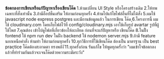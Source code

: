 **ข้อตกลงการเขียนหรือแก้ปัญาหาเรื่องเขียนโค๊ด**
1.ห้ามเปลี่ยน UI Style หรือโครงสร้างเดิม
2.ให้ทพเฉพาะที่สั่งเท่านั้น
3.ถ้ามีอ็อปชั่นเสริม ให้ถามก่อนทุกครั้ง
4.ห้ามไปแก้ไขไฟล์อื่นที่ไม่ได้สั่ง
5.ผมใช้ javascript node express postgres และมีถานข้อมูลแล้ว ในการเขียน โค๊ด
ุ6.โครงการนี้ ผมใช้ cloudinary.com โดยเก็บไฟล์ไว้ที่ config/cloudinary.mjs เอาใช้เก็บรูป avartar รูปที่ผู้ใช้โพส
7.คุณต้อง เข้าไปดูไฟลที่เกี่ยวข้องให้ละเอียด ก่อนที่จะแก้ปัญหาหรือ เขียนโค๊ด
8.ในฝั้่ง fontend ใช้ npm run dev ในฝั่ง backend ใช้ nodemon server.mjs
9.ถ้ามี feature นอกเหนือคำสั่ง ห้ามทำ ให้ถามก่อนทุกครั้ง
10.ทุกวิธีการที่ใช้เขียนโค๊ด ต้องเป็น มาตรฐาน เป็น best practice โค๊ดต้องสะอาดตา ทรงพลัง
ึ11.ทุกครั้งก่อน รันแก้ไข ให้พูดทุกครั้งว่า "ผมเข้าใจข้อตกลงแล้วที่ทำร่วมกันแล้วจะเจนโค๊ดด้วยความระมัดระวัง"